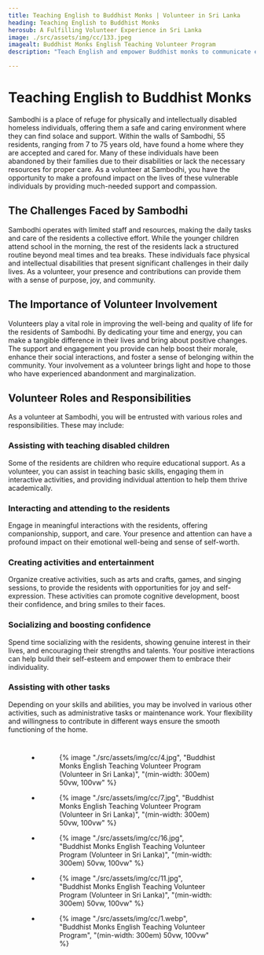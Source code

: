 ```yaml
---
title: Teaching English to Buddhist Monks | Volunteer in Sri Lanka
heading: Teaching English to Buddhist Monks 
herosub: A Fulfilling Volunteer Experience in Sri Lanka
image: ./src/assets/img/cc/133.jpeg
imagealt: Buddhist Monks English Teaching Volunteer Program
description: "Teach English and empower Buddhist monks to communicate effectively with people from all over the world through our volunteer program.... "

---
```


<h1 class="h2 section-title " >Teaching English to Buddhist Monks</h1>

Sambodhi is a place of refuge for physically and intellectually disabled homeless individuals, offering them a safe and caring environment where they can find solace and support. Within the walls of Sambodhi, 55 residents, ranging from 7 to 75 years old, have found a home where they are accepted and cared for. Many of these individuals have been abandoned by their families due to their disabilities or lack the necessary resources for proper care. As a volunteer at Sambodhi, you have the opportunity to make a profound impact on the lives of these vulnerable individuals by providing much-needed support and compassion.

<h2 class="h3 section-title " >The Challenges Faced by Sambodhi</h2>

Sambodhi operates with limited staff and resources, making the daily tasks and care of the residents a collective effort. While the younger children attend school in the morning, the rest of the residents lack a structured routine beyond meal times and tea breaks. These individuals face physical and intellectual disabilities that present significant challenges in their daily lives. As a volunteer, your presence and contributions can provide them with a sense of purpose, joy, and community.

<h2 class="h3 section-title " >The Importance of Volunteer Involvement</h2>

Volunteers play a vital role in improving the well-being and quality of life for the residents of Sambodhi. By dedicating your time and energy, you can make a tangible difference in their lives and bring about positive changes. The support and engagement you provide can help boost their morale, enhance their social interactions, and foster a sense of belonging within the community. Your involvement as a volunteer brings light and hope to those who have experienced abandonment and marginalization.

<h2 class="h3 section-title " >Volunteer Roles and Responsibilities</h2>

As a volunteer at Sambodhi, you will be entrusted with various roles and responsibilities. These may include:
<div class="margin-l-1">
<h3 class="h4 section-title " >Assisting with teaching disabled children</h3>

Some of the residents are children who require educational support. As a volunteer, you can assist in teaching basic skills, engaging them in interactive activities, and providing individual attention to help them thrive academically.

<h3 class="h4 section-title " >Interacting and attending to the residents</h3>

Engage in meaningful interactions with the residents, offering companionship, support, and care. Your presence and attention can have a profound impact on their emotional well-being and sense of self-worth.

<h3 class="h4 section-title " >Creating activities and entertainment</h3>

Organize creative activities, such as arts and crafts, games, and singing sessions, to provide the residents with opportunities for joy and self-expression. These activities can promote cognitive development, boost their confidence, and bring smiles to their faces.

<h3 class="h4 section-title " >Socializing and boosting confidence</h3>

Spend time socializing with the residents, showing genuine interest in their lives, and encouraging their strengths and talents. Your positive interactions can help build their self-esteem and empower them to embrace their individuality.

<h3 class="h4 section-title " >Assisting with other tasks</h3>

Depending on your skills and abilities, you may be involved in various other activities, such as administrative tasks or maintenance work. Your flexibility and willingness to contribute in different ways ensure the smooth functioning of the home.
</div>


<section id="Gallery">
<ul class="gallery-list" style="
    margin: 8%;
">

<li class="gallery-item">
  <figure class="gallery-image">
    {% image "./src/assets/img/cc/4.jpg", "Buddhist Monks English Teaching Volunteer Program (Volunteer in Sri Lanka)", "(min-width: 300em) 50vw, 100vw" %}
  </figure>
</li>

<li class="gallery-item">
  <figure class="gallery-image">
    {% image "./src/assets/img/cc/7.jpg", "Buddhist Monks English Teaching Volunteer Program (Volunteer in Sri Lanka)", "(min-width: 300em) 50vw, 100vw" %}
  </figure>
</li>

<li class="gallery-item" >
  <figure class="gallery-image">
    {% image "./src/assets/img/cc/16.jpg", "Buddhist Monks English Teaching Volunteer Program (Volunteer in Sri Lanka)", "(min-width: 300em) 50vw, 100vw" %}
  </figure>
</li>

<li class="gallery-item" >
  <figure class="gallery-image">
    {% image "./src/assets/img/cc/11.jpg", "Buddhist Monks English Teaching Volunteer Program (Volunteer in Sri Lanka)", "(min-width: 300em) 50vw, 100vw" %}
  </figure>
</li>
<li class="gallery-item">
  <figure class="gallery-image">
    {% image "./src/assets/img/cc/1.webp", "Buddhist Monks English Teaching Volunteer Program", "(min-width: 300em) 50vw, 100vw" %}
  </figure>
</li>
</ul>
</section>